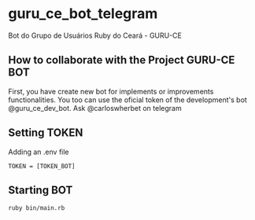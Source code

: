 # guru_ce_bot_telegram
Bot do Grupo de Usuários Ruby do Ceará - GURU-CE


## How to collaborate with the Project GURU-CE BOT
First, you have create new bot for implements or improvements functionalities. 
You too can use the oficial token of the development's bot @guru_ce_dev_bot.
Ask @carloswherbet on telegram
## Setting TOKEN
Adding an .env file
```
TOKEN = [TOKEN_BOT]
```

## Starting BOT
```
ruby bin/main.rb
```